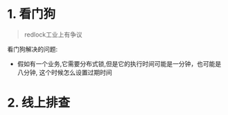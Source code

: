 # 1. 看门狗

> redlock工业上有争议

看门狗解决的问题:



- 假如有一个业务,它需要分布式锁,但是它的执行时间可能是一分钟，也可能是八分钟, 这个时候怎么设置过期时间

  

  

  

# 2. 线上排查

